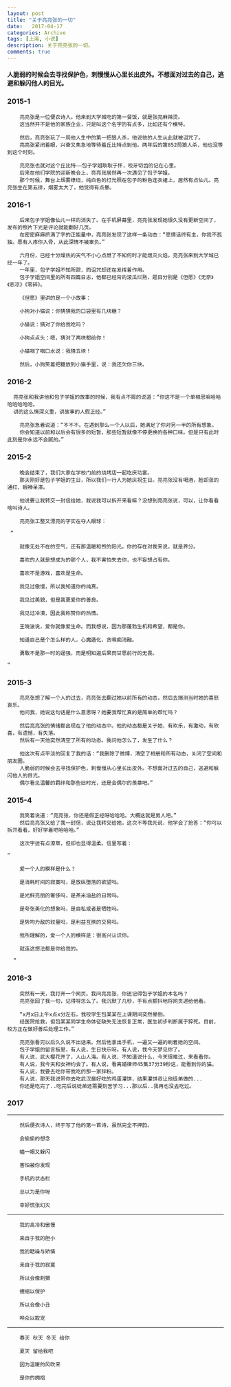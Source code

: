 ```yaml
---
layout: post
title: "关于亮亮张的一切"
date:   2017-04-17
categories: Archive
tags: [上海, 小说]
description: 关于亮亮张的一切。
comments: true
---
```


#### 人脆弱的时候会去寻找保护色，刺慢慢从心里长出皮外。不想面对过去的自己，逃避和躲闪他人的目光。

### 2015-1
       
        
             
        亮亮张是一位便衣诗人。他来到大学城吃的第一餐饭，就是张亮麻辣烫。
        这当然并不是他的家族企业，只是叫这个名字的有点多，比如还有个模特。

        然后，亮亮张玩了一局他人生中的第一把狼人杀，他说他的人生从此就被诅咒了。
        亮亮张紧闭着眼，兴奋又焦急地等待着丘比特点到他。两年后的第852局狼人杀，他也没等到这个时刻。

        亮亮张也就对这个丘比特——包子学姐耿耿于怀，咬牙切齿的记在心里。
        后来在他们学院的迎新晚会上，亮亮张居然再一次遇见了包子学姐。
        那个时候，舞台上烟雾缭绕，纯白色的灯光照在包子的粉色连衣裙上，居然有点仙儿。亮亮张坐在第五排，烟雾太大了，他觉得有点晕。



### 2016-1



        后来包子学姐像仙儿一样的消失了。在手机屏幕里，亮亮张发现她很久没有更新空间了，发布的照片下光是评论就能翻好几页。
        在密密麻麻挤满了字的正能量中，亮亮张发现了这样一条动态：“愿情话终有主，你我不孤独。愿有人疼你入骨，从此深情不被辜负。”

        六月份，已经十分燥热的天气不小心点燃了不知何时才能熄灭火焰。亮亮张来到大学城已经一年了。
        一年里，包子学姐不知所踪，而诅咒却还在发挥着作用。
        包子学姐空间里的所有四篇日志，他都已经背的滚瓜烂熟，题目分别是《但愿》《无奈》《悲凉》《零碎》。

        《但愿》里讲的是一个小故事：

        小狗对小猫说：你猜猜我的口袋里有几块糖？ 

        小猫说：猜对了你给我吃吗？

        小狗点点头：嗯，猜对了两块都给你！

        小猫咽了咽口水说：我猜五块！

        然后，小狗笑着把糖放到小猫手里，说：我还欠你三块。



### 2016-2



      亮亮张和我讲他和包子学姐的故事的时候，我有点不屑的说道：“你这不是一个单相思嘛哈哈哈哈哈哈哈。
      讲的这么情深义重，讲故事的人假正经。”

        亮亮张急着说道：“不不不。在遇到那么一个人以后，她满足了你对另一半的所有想象。
        你会知道以前和以后会有很多的短暂，那些短暂就像不停更换的各种口味。但是只有此时此刻是你永远不会腻的。”



### 2015-2



        晚会结束了，我们大家在学校门前的烧烤店一起吃庆功宴。
        那天刚好是包子学姐的生日，所以我们一行人为她庆祝生日。亮亮张没有喝酒，脸却涨的通红，眼神呆滞。

        他说要让我转交一封信给她，我说我可以拆开来看嘛？没想到亮亮张说，可以，让你看看啥叫诗人。

        亮亮张工整又漂亮的字实在夺人眼球：

     ”

        就像无处不在的空气，还有那温暖和煦的阳光。你的存在对我来说，就是养分。

        喜欢的人就是想成为的那个人，我不害怕失去你，也不妄想占有你。

        喜欢不是游戏，喜欢是生命。

        我见过傲慢，所以我知道你的纯真。

        我见过美貌，但是我更爱你的善良。

        我见过冷漠，因此我称赞你的热情。

        王晓波说，爱你就像爱生命。而我想说，因为那蓬勃生机和希望，都是你。

        知道自己是个怎么样的人，心魔遁化，贪嗔痴消融。

        勇敢不是那一时的逞强，而是明知道后果而甘愿前行的无畏。

    ”



### 2015-3



        亮亮张想了解一个人的过去，亮亮张去翻过她以前所有的动态，然后去揣测当时她的喜怒哀乐。
        他问我，她说这句话是什么意思呀？她要我帮忙真的是简单的帮忙吗？

        然后亮亮张的情绪都出现在了他的动态中。他的动态都是关于她，有欢乐，有激动，有欣喜，有遗憾，有失落。
        然后有一天他突然清空了所有的动态。我问他怎么了，发生了什么？

        他这次有点平淡的回复了我的话：“我删除了微博，清空了相册和所有动态，关闭了空间和朋友圈。
        人脆弱的时候会去寻找保护色，刺慢慢从心里长出皮外。不想面对过去的自己，逃避和躲闪他人的目光。
        偶尔看见温馨的羁绊和那些旧时光，还是会偶尔的羡慕吧。”



### 2015-4



        我笑着说道：“亮亮张，你还是假正经呀哈哈哈。大概这就是男人吧。”
        然后亮亮张又给了我一封信，说让我转交给她，这次不等我先说，他学会了抢答：“你可以拆开看看，好好学着吧哈哈哈。”

        这次字迹有点潦草，但却也显得温柔。信里写着：

    “

        爱一个人的模样是什么？

        是消耗时间的寂寞吗，是放纵堕落的欲望吗。

        是光鲜亮丽的奢侈吗，是茶米油盐的日常吗。

        是夸张美化的想象吗，是自私或者是牺牲吗。

        是势均力敌的较量吗，是利益互换的交易吗。

        我所理解的，爱一个人的模样是：很高兴认识你。

        就连这想法都是你给我的。

      ”

### 2016-3



        突然有一天，我打开一个网页。我问亮亮张，你还记得包子学姐的本名吗？
        亮亮张回了我一句，记得呀怎么了。我沉默了几秒，手有点颤抖地将网页递给他看。

        “x月x日上午x点x分左右，我校学生包某某在上课期间突然晕倒。
        经医院抢救，但包某某同学生命体征缺失无法恢复正常，医生初步判断属于猝死。目前，校方正在做好善后处理工作。”

        亮亮张看完以后久久说不出话来。然后他拿出手机，一遍又一遍的刷着她的空间。
        包子学姐的留言板里，有人说，生日快乐呀。有人说，我今天梦见你了。
        有人说，武大樱花开了，人山人海。有人说，不知道说什么，今天很难过，来看看你。
        有人说，我今天和女神约会了。有人说，看离婚律师45集37分39秒这，能看到你的猫。
        有人说，我要去吃你带我吃的那一家拌粉。
        有人说，那天我说带你去吃武汉最好吃的鸡蛋灌饼，结果灌饼叔让他徒弟做的...
        你还是吃完了..吃完后说徒弟还需要刻苦学习...那以后..我再也没去吃过。



### 2017

---

        然后便衣诗人，终于写了他的第一首诗，虽然完全不押韵。

        会偷偷的想念

        瞄一眼又躲闪

        害怕被你发现

        手机的状态栏

        总以为是你呀

        幸好慌张幻灭

---

        我的高冷和傲慢

        来自于我的胆小

        我的聒噪与矫情

        来自于我的寂寞

        所以会像刺猬

        蜷缩以保护

        所以会像小丑

        哗众以取宠

---

        春天 秋天 冬天 给你

        夏天 留给我吧

        因为温暖的风吹来

        是你的拥抱
        
